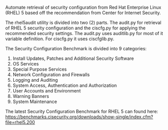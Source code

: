 Automate retrieval of security configuration from Red Hat Enterprise Linux
(RHEL) 5 based off the recommendation from Center for Internet Security.

The rhel5audit utility is divided into two (2) parts. The audit.py for retrieval
of RHEL 5 security configuration and the ciscfg.py for applying the recommended
security settings.  The audit.py uses auditlib.py for most of it variable
definition. For ciscfg.py it uses ciscfglib.py.

The Security Configuration Benchmark is divided into 9 categories:

1. Install Updates, Patches and Additional Security Software
2. OS Services
3. Special Purpose Services
4. Network Configuration and Firewalls
5. Logging and Auditing
6. System Access, Authentication and Authorization
7. User Accounts and Environment
8. Warning Banners
9. System Maintenance

The latest Security Configuration Benchmark for RHEL 5 can found here:
https://benchmarks.cisecurity.org/downloads/show-single/index.cfm?file=rhel5.200

